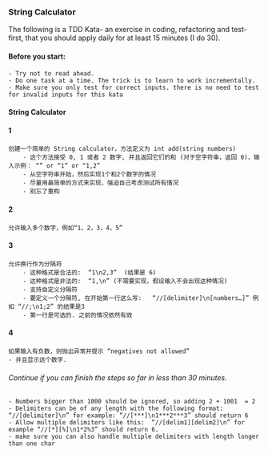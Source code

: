 ### String Calculator

The following is a TDD Kata- an exercise in coding, refactoring and test-first, that you should apply daily for at least 15 minutes (I do 30).

#### Before you start:

    - Try not to read ahead.
    - Do one task at a time. The trick is to learn to work incrementally.
    - Make sure you only test for correct inputs. there is no need to test for invalid inputs for this kata

#### String Calculator

#### 1 
    创建一个简单的 String calculator，方法定义为 int add(string numbers)
        - 这个方法接受 0, 1 或者 2 数字, 并且返回它们的和 (对于空字符串，返回 0)，输入示例： “” or “1” or “1,2”
        - 从空字符串开始，然后实现1个和2个数字的情况
        - 尽量用最简单的方式来实现，强迫自己考虑测试所有情况
        - 别忘了重构
#### 2 
    
    允许输入多个数字，例如“1，2，3，4，5”
    
#### 3 
    允许换行作为分隔符
        - 这种格式是合法的:  “1\n2,3”  (结果是 6)
        - 这种格式是非法的:  “1,\n” (不需要实现，假设输入不会出现这种情况)
        - 支持自定义分隔符
        - 要定义一个分隔符, 在开始第一行这么写:   “//[delimiter]\n[numbers…]” 例如 “//;\n1;2” 的结果是3
        - 第一行是可选的. 之前的情况依然有效
#### 4 
    如果输入有负数，则抛出异常并提示 “negatives not allowed” 
    - 并且显示这个数字.

###### Continue if you can finish the steps so far in less than 30 minutes.
    - Numbers bigger than 1000 should be ignored, so adding 2 + 1001  = 2
    - Delimiters can be of any length with the following format:  “//[delimiter]\n” for example: “//[***]\n1***2***3” should return 6
    - Allow multiple delimiters like this:  “//[delim1][delim2]\n” for example “//[*][%]\n1*2%3” should return 6.
    - make sure you can also handle multiple delimiters with length longer than one char
